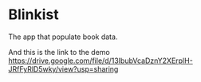 # Blinkist
The app that populate book data.

And this is the link to the demo https://drive.google.com/file/d/13IbubVcaDznY2XErplH-JRfFyRlD5wky/view?usp=sharing
